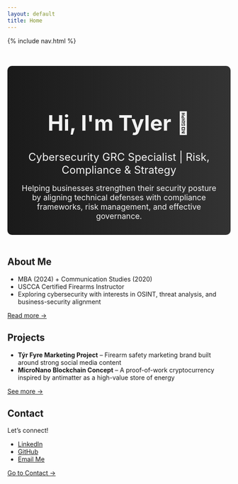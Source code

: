 ```yaml
---
layout: default
title: Home
---
```


{% include nav.html %}

<!-- Hero Section with Gradient Background -->
<div style="text-align:center; margin: 3rem 0; padding: 2rem; background: linear-gradient(to right, #1a1a1a, #333333); color:#f2f2f2; border-radius:10px;">
  <h1 style="font-size:3rem; margin-bottom:0.5rem;">Hi, I'm Tyler 👋</h1>
  <h2 style="font-size:1.5rem; font-weight:normal; margin-bottom:1rem;">Cybersecurity GRC Specialist | Risk, Compliance & Strategy</h2>
  <p style="font-size:1.1rem; max-width:600px; margin:0 auto;">
    Helping businesses strengthen their security posture by aligning technical defenses with compliance frameworks, risk management, and effective governance.
  </p>
</div>

## About Me
- MBA (2024) + Communication Studies (2020)
- USCCA Certified Firearms Instructor  
- Exploring cybersecurity with interests in OSINT, threat analysis, and business-security alignment  

[Read more →](about.html)

## Projects
- **Týr Fyre Marketing Project** – Firearm safety marketing brand built around strong social media content  
- **MicroNano Blockchain Concept** – A proof-of-work cryptocurrency inspired by antimatter as a high-value store of energy  

[See more →](projects.html)

## Contact
Let’s connect!  
- [LinkedIn](https://www.linkedin.com/in/tylerhoel)  
- [GitHub](https://github.com/tch25-cs)  
- [Email Me](mailto:tylerhoel25@gmail.com?subject=Professional%20Inquiry&body=Hello%20Tyler,%0D%0A%0D%0AI%20came%20across%20your%20portfolio%20and%20wanted%20to%20connect%20regarding%20professional%20opportunities%20or%20collaboration.%0D%0A%0D%0ABest%20regards,%0D%0A[Your%20Name])

[Go to Contact →](contact.html)
